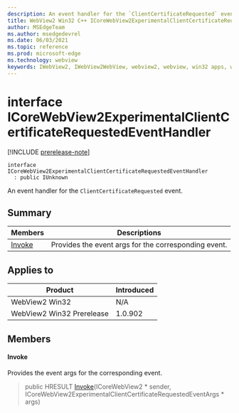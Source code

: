```yaml
---
description: An event handler for the `ClientCertificateRequested` event.
title: WebView2 Win32 C++ ICoreWebView2ExperimentalClientCertificateRequestedEventHandler
author: MSEdgeTeam
ms.author: msedgedevrel
ms.date: 06/03/2021
ms.topic: reference
ms.prod: microsoft-edge
ms.technology: webview
keywords: IWebView2, IWebView2WebView, webview2, webview, win32 apps, win32, edge, ICoreWebView2, ICoreWebView2Controller, browser control, edge html, ICoreWebView2ExperimentalClientCertificateRequestedEventHandler
---
```


# interface ICoreWebView2ExperimentalClientCertificateRequestedEventHandler

[!INCLUDE [prerelease-note](../includes/prerelease-note.md)]

```
interface ICoreWebView2ExperimentalClientCertificateRequestedEventHandler
  : public IUnknown
```

An event handler for the `ClientCertificateRequested` event.

## Summary

 Members                        | Descriptions
--------------------------------|---------------------------------------------
[Invoke](#invoke) | Provides the event args for the corresponding event.

## Applies to

Product                         | Introduced
--------------------------------|---------------------------------------------
WebView2 Win32            |    N/A
WebView2 Win32 Prerelease |    1.0.902

## Members

#### Invoke

Provides the event args for the corresponding event.

> public HRESULT [Invoke](#invoke)(ICoreWebView2 * sender, ICoreWebView2ExperimentalClientCertificateRequestedEventArgs * args)

